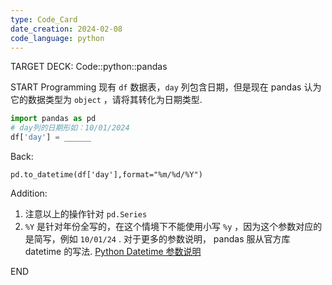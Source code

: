 ```yaml
---
type: Code_Card
date_creation: 2024-02-08
code_language: python
---
```


TARGET DECK: Code::python::pandas

START
Programming
现有 `df` 数据表，`day` 列包含日期，但是现在 pandas 认为它的数据类型为 `object` ，请将其转化为日期类型.
```python
import pandas as pd
# day列的日期形如：10/01/2024
df['day'] = ______
```
Back: 
```
pd.to_datetime(df['day'],format="%m/%d/%Y")
```
Addition: 
1. 注意以上的操作针对 `pd.Series` 
2. `%Y` 是针对年份全写的，在这个情境下不能使用小写 `%y` ，因为这个参数对应的是简写，例如 `10/01/24` . 对于更多的参数说明， pandas 服从官方库 datetime 的写法.
[Python Datetime 参数说明](https://docs.python.org/3/library/datetime.html#strftime-and-strptime-format-codes)
<!--ID: 1707399128427-->
END